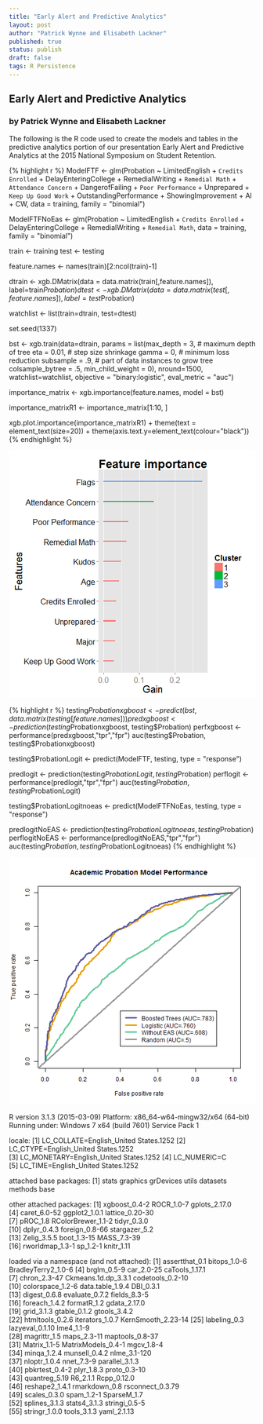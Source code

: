 ```yaml
---
title: "Early Alert and Predictive Analytics"
layout: post
author: "Patrick Wynne and Elisabeth Lackner"
published: true
status: publish
draft: false
tags: R Persistence
---
```

 
 
## Early Alert and Predictive Analytics
### by Patrick Wynne and Elisabeth Lackner


The following is the R code used to create the models and tables in the predictive analytics portion of our presentation Early Alert and Predictive Analytics at the 2015 National Symposium on Student Retention.
 

 
 

{% highlight r %}
ModelFTF <- glm(Probation ~ LimitedEnglish + `Credits Enrolled` +
                        DelayEnteringCollege +
                        RemedialWriting + 
                        `Remedial Math` +
                        `Attendance Concern` + DangerofFailing + `Poor Performance` + Unprepared +
                        `Keep Up Good Work` +
                        OutstandingPerformance + ShowingImprovement +
                        Al + CW,
                data = training,
                family = "binomial")
 
ModelFTFNoEas <- glm(Probation ~ LimitedEnglish + `Credits Enrolled` +
                        DelayEnteringCollege +
                        RemedialWriting + 
                        `Remedial Math`,
                data = training,
                family = "binomial")
 
 
 
train <- training
test <- testing
 
feature.names <- names(train)[2:ncol(train)-1]
 
dtrain <- xgb.DMatrix(data = data.matrix(train[,feature.names]), label=train$Probation)
dtest <- xgb.DMatrix(data = data.matrix(test[,feature.names]), label=test$Probation)
 
watchlist <- list(train=dtrain, test=dtest)
 
set.seed(1337)
 
bst <- xgb.train(data=dtrain, 
                 params = list(max_depth         = 3,  # maximum depth of tree 
                               eta              = 0.01,      # step size shrinkage 
                               gamma             = 0,      # minimum loss reduction 
                               subsample         = .9, # part of data instances to grow tree 
                               colsample_bytree  = .5,
                               min_child_weight  = 0),
                 nround=1500, 
                 watchlist=watchlist, 
                 objective = "binary:logistic",
                 eval_metric = "auc")
 
importance_matrix <- xgb.importance(feature.names, model = bst)
 
importance_matrixR1 <- importance_matrix[1:10, ]
 
xgb.plot.importance(importance_matrixR1) + theme(text = element_text(size=20)) +
        theme(axis.text.y=element_text(colour="black"))
{% endhighlight %}

![plot of chunk unnamed-chunk-2](/figures/unnamed-chunk-2-1.png) 

{% highlight r %}
testing$Probationxgboost <- predict(bst, data.matrix(testing[feature.names]))
predxgboost <- prediction(testing$Probationxgboost, testing$Probation)
perfxgboost <- performance(predxgboost,"tpr","fpr")
auc(testing$Probation, testing$Probationxgboost)
 
testing$ProbationLogit <- predict(ModelFTF, testing, type = "response")
 
predlogit <- prediction(testing$ProbationLogit, testing$Probation)
perflogit <- performance(predlogit,"tpr","fpr")
auc(testing$Probation, testing$ProbationLogit)
 
testing$ProbationLogitnoeas <- predict(ModelFTFNoEas, testing, type = "response")
 
predlogitNoEAS <- prediction(testing$ProbationLogitnoeas, testing$Probation)
perflogitNoEAS <- performance(predlogitNoEAS,"tpr","fpr")
auc(testing$Probation, testing$ProbationLogitnoeas)
{% endhighlight %}
 
 
![plot of chunk unnamed-chunk-3](/figures/unnamed-chunk-3-1.png) 
 
R version 3.1.3 (2015-03-09)
Platform: x86_64-w64-mingw32/x64 (64-bit)
Running under: Windows 7 x64 (build 7601) Service Pack 1

locale:
[1] LC_COLLATE=English_United States.1252 
[2] LC_CTYPE=English_United States.1252   
[3] LC_MONETARY=English_United States.1252
[4] LC_NUMERIC=C                          
[5] LC_TIME=English_United States.1252    

attached base packages:
[1] stats     graphics  grDevices utils     datasets  methods   base     

other attached packages:
 [1] xgboost_0.4-2      ROCR_1.0-7         gplots_2.17.0     
 [4] caret_6.0-52       ggplot2_1.0.1      lattice_0.20-30   
 [7] pROC_1.8           RColorBrewer_1.1-2 tidyr_0.3.0       
[10] dplyr_0.4.3        foreign_0.8-66     stargazer_5.2     
[13] Zelig_3.5.5        boot_1.3-15        MASS_7.3-39       
[16] rworldmap_1.3-1    sp_1.2-1           knitr_1.11        

loaded via a namespace (and not attached):
 [1] assertthat_0.1      bitops_1.0-6        BradleyTerry2_1.0-6
 [4] brglm_0.5-9         car_2.0-25          caTools_1.17.1     
 [7] chron_2.3-47        Ckmeans.1d.dp_3.3.1 codetools_0.2-10   
[10] colorspace_1.2-6    data.table_1.9.4    DBI_0.3.1          
[13] digest_0.6.8        evaluate_0.7.2      fields_8.3-5       
[16] foreach_1.4.2       formatR_1.2         gdata_2.17.0       
[19] grid_3.1.3          gtable_0.1.2        gtools_3.4.2       
[22] htmltools_0.2.6     iterators_1.0.7     KernSmooth_2.23-14 
[25] labeling_0.3        lazyeval_0.1.10     lme4_1.1-9         
[28] magrittr_1.5        maps_2.3-11         maptools_0.8-37    
[31] Matrix_1.1-5        MatrixModels_0.4-1  mgcv_1.8-4         
[34] minqa_1.2.4         munsell_0.4.2       nlme_3.1-120       
[37] nloptr_1.0.4        nnet_7.3-9          parallel_3.1.3     
[40] pbkrtest_0.4-2      plyr_1.8.3          proto_0.3-10       
[43] quantreg_5.19       R6_2.1.1            Rcpp_0.12.0        
[46] reshape2_1.4.1      rmarkdown_0.8       rsconnect_0.3.79   
[49] scales_0.3.0        spam_1.2-1          SparseM_1.7        
[52] splines_3.1.3       stats4_3.1.3        stringi_0.5-5      
[55] stringr_1.0.0       tools_3.1.3         yaml_2.1.13        
 

